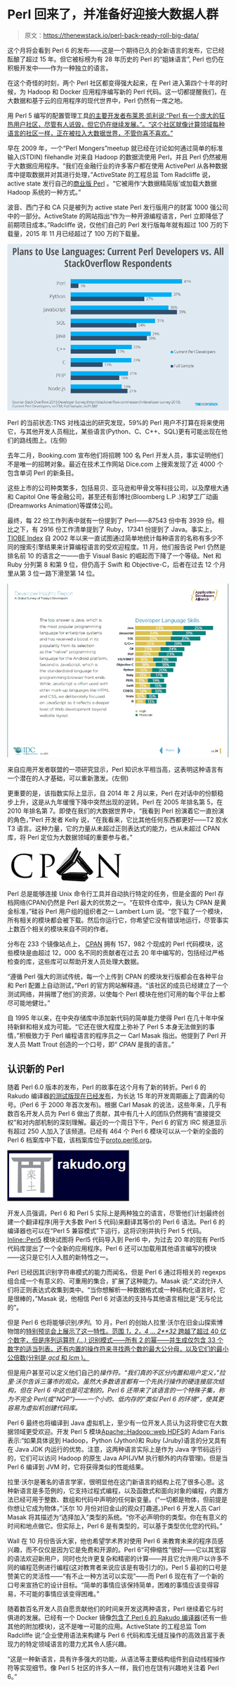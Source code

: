 # Perl 回来了，并准备好迎接大数据人群

> 原文：<https://thenewstack.io/perl-back-ready-roll-big-data/>

这个月将会看到 Perl 6 的发布——这是一个期待已久的全新语言的发布，它已经酝酿了超过 15 年。但它被标榜为有 28 年历史的 Perl 的“姐妹语言”, Perl 也仍在积极开发中——作为一种独立的语言。

在这个奇怪的时刻，两个 Perl 社区都变得强大起来，在 Perl 进入第四个十年的时候，为 Hadoop 和 Docker 应用程序编写新的 Perl 代码。这一切都提醒我们，在大数据和基于云的应用程序的现代世界中，Perl 仍然有一席之地。

用 Perl 5 编写的配置管理工具[的主要开发者布莱恩·凯利说:“Perl 有一个庞大的狂热用户社区，尽管有人诋毁，但它仍在继续发展。”。“这个社区就像计算领域每种语言的社区一样，正在被拉入大数据世界，不管你喜不喜欢。”](http://search.cpan.org/dist/Net-FullAuto/lib/Net/FullAuto.pm)

早在 2009 年，一个“Perl Mongers”meetup 就已经在讨论如何通过简单的标准输入(STDIN) filehandle 对来自 Hadoop 的数据流使用 Perl，并且 Perl 仍然被用于大数据应用程序。“我们在金融行业的许多客户都在使用 ActivePerl 从各种数据库中提取数据并对其进行处理，”ActiveState 的工程总监 Tom Radcliffe 说，active state 发行自己的[商业版 Perl](http://www.activestate.com/perl) 。“它被用作‘大数据精简版’或加载大数据 Hadoop 系统的一种方式。”

波音、西门子和 CA 只是被列为 active state Perl 发行版用户的财富 1000 强公司中的一部分。ActiveState 的网站指出“作为一种开源编程语言，Perl 立即降低了前期项目成本。”Radcliffe 说，仅他们自己的 Perl 发行版每年就有超过 100 万的下载量，2015 年 11 月已经超过了 100 万的下载量。

[![Current state of Perl: TNS research of Stack Overflow has found that 59 percent of Perl users do not plan to use it in the future and that certain languages (Python, C, C++, SQL) are much more likely to be on their roadmaps as compared to other developers. (LH)](img/68776fc5927da18a411702bd40b44ee2.png)](https://thenewstack.io/wp-content/uploads/2015/12/Perl-StackOverflow1.png)

Perl 的当前状态:TNS 对栈溢出的研究发现，59%的 Perl 用户不打算在将来使用它，与其他开发人员相比，某些语言(Python、C、C++、SQL)更有可能出现在他们的路线图上。(左侧)

去年二月，Booking.com 宣布他们将招聘 100 名 Perl 开发人员，事实证明他们不是唯一的招聘对象。最近在技术工作网站 Dice.com 上搜索发现了近 4000 个包含单词 Perl 的新条目。

这些上市的公司种类繁多，包括易贝、亚马逊和甲骨文等科技公司，以及摩根大通和 Capitol One 等金融公司，甚至还有彭博社(Bloomberg L.P .)和梦工厂动画(Dreamworks Animation)等媒体公司。

最终，每 22 份工作列表中就有一份提到了 Perl——87543 份中有 3939 份。相比之下，有 2916 份工作清单提到了 Ruby，17341 份提到了 Java。事实上， [TIOBE Index](http://www.tiobe.com/index.php/content/paperinfo/tpci/index.html) 自 2002 年以来一直试图通过简单地统计每种语言的名称有多少不同的搜索引擎结果来计算编程语言的受欢迎程度。11 月，他们报告说 Perl 仍然是排名前 10 的语言之一——由于 Visual Basic 的崛起而下降了一个等级。Net 和 Ruby 分列第 8 和第 9 位，但仍高于 Swift 和 Objective-C，后者在过去 12 个月里从第 3 位一路下滑至第 14 位。

![A study from the App Developers Alliance shows Perl knowledge is quite high, suggesting that the language has a latent talent base that can be reenergized. (LH)](img/73f9a71eeb7e48c104c4c88a4314b645.png)

来自应用开发者联盟的一项研究显示，Perl 知识水平相当高，这表明这种语言有一个潜在的人才基础，可以重新激发。(左侧)

更重要的是，该指数实际上显示，自 2014 年 2 月以来，Perl 在对话中的份额稳步上升，这是从九年缓慢下降中突然出现的逆转。Perl 在 2005 年排名第 5，在 2010 年排名第 7。即使在我们的大数据世界中，“我看到 Perl 扮演着它一直扮演的角色，”Perl 开发者 Kelly 说，“在我看来，它比其他任何东西都更好——T2 胶水 T3 语言。这种力量，它的力量从未超过正则表达式的能力，也从未超过 CPAN 库，将 Perl 定位为大数据领域的重要参与者。”

[![CPAN logo](img/49df6a2b771caa375ea51df0243c0a19.png)](https://thenewstack.io/wp-content/uploads/2015/12/cpan_banner.png)

Perl 总是能够连接 Unix 命令行工具并自动执行特定的任务，但是全面的 Perl 存档网络(CPAN)仍然是 Perl 最大的优势之一。“在软件仓库中，我认为 CPAN 是黄金标准，”硅谷 Perl 用户组的组织者之一 Lambert Lum 说。“您下载了一个模块，所有相关的模块都会被下载。然后你运行它，你希望它没有错误地运行，尽管事实上数百个相关的模块来自不同的作者。

分布在 233 个镜像站点上， [CPAN](http://www.cpan.org/) 拥有 157，982 个现成的 Perl 代码模块，这些模块是由超过 12，000 名不同的贡献者在过去 20 年中编写的，包括经过严格检查的库，这些库可以帮助开发人员处理大数据。

“遵循 Perl 强大的测试传统，每一个上传到 CPAN 的模块发行版都会在各种平台和 Perl 配置上自动测试，”Perl 的官方网站解释道。“该社区的成员已经建立了一个测试网络，并捐赠了他们的资源，以使每个 Perl 模块在他们可用的每个平台上都尽可能地健壮。”

自 1995 年以来，在中央存储库中添加新代码的简单能力使得 Perl 在几十年中保持新鲜和相关成为可能。“它还在很大程度上弥补了 Perl 5 本身无法做到的事情，”积极致力于 Perl 编程语言的程序员之一 Carl Masak 指出。他提到了 Perl 开发人员 Matt Trout 创造的一个口号，即“ *CPAN* 是我的语言。”

## 认识新的 Perl

随着 Perl 6.0 版本的发布，Perl 的故事在这个月有了新的转折。Perl 6 的 Rakudo 编译器[的测试版现在已经发布](http://rakudo.org/)，为长达 15 年的开发周期画上了圆满的句号。(Perl 6 于 2000 年首次发布)。根据 Carl Masak 的说法，这些年来，几乎有数百名开发人员为 Perl 6 做出了贡献，其中有几十人的团队仍然拥有“直接提交权”和对内部机制的深刻理解。最近的一个周日下午，Perl 6 的官方 IRC 频道显示有超过 250 人加入了该频道。已经有 464 个 Perl 6 模块可以从一个新的全面的 Perl 6 档案库中下载，该档案库位于[proto.perl6.org](http://proto.perl6.org)。

[![Rakudo logo](img/ab7396ade2ae2268fabd2726458dd6a4.png)](https://thenewstack.io/wp-content/uploads/2015/12/Rakudo-logo.png)

开发人员强调，Perl 6 和 Perl 5 实际上是两种独立的语言，尽管他们计划最终创建一个翻译程序(用于大多数 Perl 5 代码)来翻译其等价的 Perl 6 语法。Perl 6 的编译器也可以在“Perl 5 兼容模式”下运行，这将识别并执行 Perl 5 代码。 [Inline::Perl5](https://github.com/niner/Inline-Perl5) 模块试图将 Perl5 代码导入到 Perl6 中，为过去 20 年的现有 Perl5 代码库提出了一个全新的应用程序。Perl 6 还可以加载用其他语言编写的模块——这只是它引人入胜的新特性之一。

Perl 已经因其识别字符串模式的能力而闻名，但是 Perl 6 通过将相关的 regexps 组合成一个有意义的、可重用的集合，扩展了这种能力。Masak 说:“*文法*允许人们将正则表达式收集到类中。“当你想解析一种数据格式或一种结构化语言时，它是很棒的，”Masak 说，他相信 Perl 6 对语法的支持与其他语言相比是“无与伦比的”。

但是 Perl 6 也将能够识别*序列*。10 月，Perl 的创始人拉里·沃尔在旧金山探索博物馆的[特别预览会上展示了这一特性。范围 *1，2，4 … 2**32* 跨越了超过 40 亿个数字，但是序列运算符 *(…)* 识别模式——所有 2 的幂——并生成仅包含 33 个数字的适当列表。还有内置的操作符来寻找两个数的最大公分母，以及它们的最小公倍数(分别是 *gcd* 和 *lcm* )。](https://www.youtube.com/watch?v=kwxHXgiLsFE&feature=youtu.be)

但是用户甚至可以定义他们自己的*操作符。“我们真的不区分内置和用户定义，”拉里·沃尔告诉三藩市的观众。虽然大多数语言都有一个先执行操作的硬连接层次结构，但在 Perl 6 中这也是可定制的。Perl 6 还带来了该语言的一个特殊子集，称为不完全 Perl(或“NQP”)——一个小的、低内存的“类似 Perl 6 的环境”，使其更容易为虚拟机创建代码库。*

Perl 6 最终也将编译到 Java 虚拟机上，至少有一位开发人员认为这将使它在大数据领域更受欢迎。开发 Perl 5 模块[Apache::Hadoop::web HDFS](http://search.cpan.org/~afaris/Apache-Hadoop-WebHDFS-0.04/lib/Apache/Hadoop/WebHDFS.pm)的 Adam Faris 表示:“如果具体说到 Hadoop，Python (Jython)和 Ruby (Jruby)语言的分叉具有在 Java JDK 内运行的优势。注意，这两种语言实际上是作为 Java 字节码运行的，它们可以访问 Hadoop 的原生 Java API(JVM 执行额外的内存管理)。但是当 Perl 6 编译到 JVM 时，它将获得类似的性能结果。

拉里·沃尔是著名的语言学家，很明显他在这门新语言的结构上花了很多心思。这种新语言是多范例的，它支持过程式编程，以及函数式和面向对象的编程，内置方法已经可用于整数、数组和代码中声明的任何新变量。(“一切都是物体，但前提是你想让它成为物体，”沃尔 10 月份对旧金山的观众打趣道。)Perl 6 开发人员 Carl Masak 将其描述为“选择加入”类型的系统。“你不必声明你的类型。你在有意义的时间和地点做它。但实际上，Perl 6 是有类型的，可以基于类型优化您的代码。”

Wall 在 10 月份告诉大家，他也希望学术界对使用 Perl 6 来教育未来的程序员感兴趣，而不仅仅是因为它是免费和开源的。Perl 6“可伸缩性”很好——它以其宽容的语法欢迎新用户，同时也允许更复杂和精密的计算——并且它允许用户以许多不同的编程范例进行编程(这对教育者来说应该是有吸引力的)。Perl 5 最初的口号是赞美它的灵活性——“有不止一种方法可以实现”——而 Perl 6 现在有了一个新的口号来宣扬它的设计目标。“简单的事情应该保持简单，困难的事情应该变得容易，不可能的事情应该变得困难。”

随着数百名开发人员自愿贡献他们的时间来开发这两种语言，Perl 继续着它与时俱进的发展。已经有一个 Docker 镜像[包含了 Perl 6 的 Rakudo 编译器](https://hub.docker.com/_/rakudo-star/)(还有一些其他的附加模块)，这不是唯一可能的应用。ActiveState 的工程总监 Tom Radcliffe 说:“企业使用语法来构建与 Perl 6 代码和库无缝互操作的高效且富于表现力的特定领域语言的潜力尤其令人感兴趣。

“这是一种新语言，具有许多强大的功能，从语法等主要结构组件到自动线程操作符等实现细节。像 Perl 5 社区的许多人一样，我们也在饶有兴趣地关注着 Perl 6。”

<svg xmlns:xlink="http://www.w3.org/1999/xlink" viewBox="0 0 68 31" version="1.1"><title>Group</title> <desc>Created with Sketch.</desc></svg>